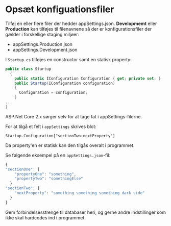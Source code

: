 # Opsæt konfiguationsfiler
Tilføj en eller flere filer der hedder appSettings.json. __Developmemt__ eller __Production__ kan tilføjes til filenavnene så der er konfigurationsfiler der gælder i forskellige staging miljøer:

- appSettings.Production.json
- appSettings.Development.json

I `Startup.cs` tilføjes en constructor samt en statisk property:

```C#
public class Startup
  {
    public static IConfiguration Configuration { get; private set; }
    public Startup(IConfiguration configuration)
    {
      Configuration = configuration;
    }
...
}
```

ASP.Net Core 2.x sørger selv for at tage fat i appSettings-filerne.

For at tilgå et felt i `appSettings` skrives blot:
``` 
Startup.Configuration["sectionTwo:nextProperty"]

```
Da property'en er statisk kan den tilgås overalt i programmet.

Se følgende eksempel på en `appSettings.json`-fil:
```js
{
"sectionOne": {
    "propertyOne": "something",
    "propertyTwo": "somethingElse"
  }
"sectionTwo": {
    "nextProperty": "something something something dark side"
  }
}

```

Gem forbindelsesstrenge til databaser heri, og gerne andre indstillinger som ikke skal hardcodes ind i programmet.
